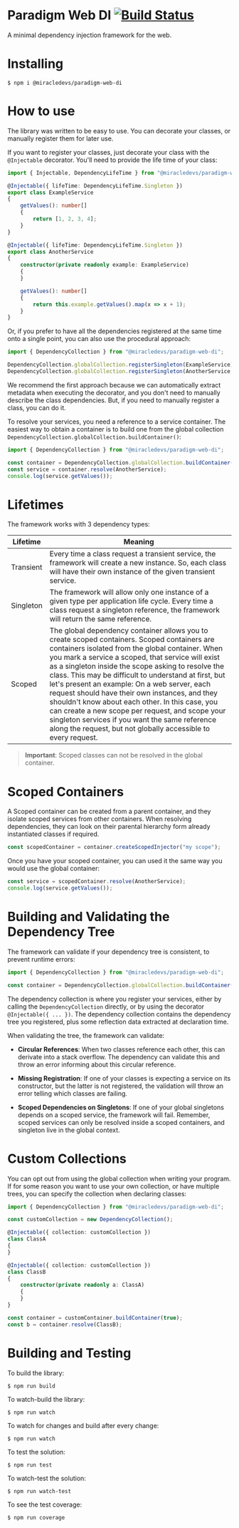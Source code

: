 # Paradigm Web DI [![Build Status](https://travis-ci.org/MiracleDevs/Paradigm.Web.DI.svg?branch=master)](https://travis-ci.org/MiracleDevs/Paradigm.Web.DI)
A minimal dependency injection framework for the web.

# Installing

```shell
$ npm i @miracledevs/paradigm-web-di
```

# How to use
The library was written to be easy to use. You can decorate your classes, or manually register them for later use.

If you want to register your classes, just decorate your class with the `@Injectable` decorator. You'll need to provide the life time of your class:

```typescript
import { Injectable, DependencyLifeTime } from "@miracledevs/paradigm-web-di";

@Injectable({ lifeTime: DependencyLifeTime.Singleton })
export class ExampleService
{
    getValues(): number[]
    {
        return [1, 2, 3, 4];
    }
}

@Injectable({ lifeTime: DependencyLifeTime.Singleton })
export class AnotherService
{
    constructor(private readonly example: ExampleService)
    {
    }

    getValues(): number[]
    {
        return this.example.getValues().map(x => x + 1);
    }
}
```

Or, if you prefer to have all the dependencies registered at the same time onto a single point, you can also use the procedural approach:

```typescript
import { DependencyCollection } from "@miracledevs/paradigm-web-di";

DependencyCollection.globalCollection.registerSingleton(ExampleService);
DependencyCollection.globalCollection.registerSingleton(AnotherService, [ ExampleService ]);
```

We recommend the first approach because we can automatically extract metadata when executing the decorator, and you don't need to manually
describe the class dependencies. But, if you need to manually register a class, you can do it.

To resolve your services, you need a reference to a service container. The easiest way to obtain a container is to build one from the
global collection `DependencyCollection.globalCollection.buildContainer()`:

```typescript
import { DependencyCollection } from "@miracledevs/paradigm-web-di";

const container = DependencyCollection.globalCollection.buildContainer();
const service = container.resolve(AnotherService);
console.log(service.getValues());
```

# Lifetimes
The framework works with 3 dependency types:

| Lifetime | Meaning |
| --- | --- |
| Transient | Every time a class request a transient service, the framework will create a new instance. So, each class will have their own instance of the given transient service. |
| Singleton | The framework will allow only one instance of a given type per application life cycle. Every time a class request a singleton reference, the framework will return the same reference. |
| Scoped | The global dependency container allows you to create scoped containers. Scoped containers are containers isolated from the global container. When you mark a service a scoped, that service will exist as a singleton inside the scope asking to resolve the class. This may be difficult to understand at first, but let's present an example: On a web server, each request should have their own instances, and they shouldn't know about each other. In this case, you can create a new scope per request, and scope your singleton services if you want the same reference along the request, but not globally accessible to every request.|

> **Important**: Scoped classes can not be resolved in the global container.

# Scoped Containers
A Scoped container can be created from a parent container, and they isolate scoped services from other containers. When resolving dependencies, they can look on their parental hierarchy form already instantiated classes if required.

```typescript
const scopedContainer = container.createScopedInjector("my scope");
```

Once you have your scoped container, you can used it the same way you would use the global container:
```typescript
const service = scopedContainer.resolve(AnotherService);
console.log(service.getValues());
```

# Building and Validating the Dependency Tree
The framework can validate if your dependency tree is consistent, to prevent runtime errors:

```typescript
import { DependencyCollection } from "@miracledevs/paradigm-web-di";

const container = DependencyCollection.globalCollection.buildContainer(true);
```

The dependency collection is where you register your services, either by calling the `DependencyCollection` directly, or by using the decorator `@Injectable({ ... })`. The dependency collection contains the dependency tree you registered, plus some reflection data extracted at declaration time.

When validating the tree, the framework can validate:

- **Circular References**: When two classes reference each other, this can derivate into a stack overflow. The dependency can validate this and throw an error informing about this circular reference.

- **Missing Registration**: If one of your classes is expecting a service on its constructor, but the latter is not registered, the validation will throw an error telling which classes are failing.

- **Scoped Dependencies on Singletons**: If one of your global singletons depends on a scoped service, the framework will fail. Remember, scoped services can only be resolved inside a scoped containers, and singleton live in the global context.

# Custom Collections
You can opt out from using the global collection when writing your program. If for some reason you want to use your own collection, or have multiple trees, you can specify the collection when declaring classes:

```typescript
import { DependencyCollection } from "@miracledevs/paradigm-web-di";

const customCollection = new DependencyCollection();

@Injectable({ collection: customCollection })
class ClassA
{
}

@Injectable({ collection: customCollection })
class ClassB
{
    constructor(private readonly a: ClassA)
    {
    }
}

const container = customContainer.buildContainer(true);
const b = container.resolve(ClassB);
```

# Building and Testing

To build the library:
```shell
$ npm run build
```

To watch-build the library:
```shell
$ npm run watch
```

To watch for changes and build after every change:
```shell
$ npm run watch
```

To test the solution:
```shell
$ npm run test
```

To watch-test the solution:
```shell
$ npm run watch-test
```

To see the test coverage:
```shell
$ npm run coverage
```
